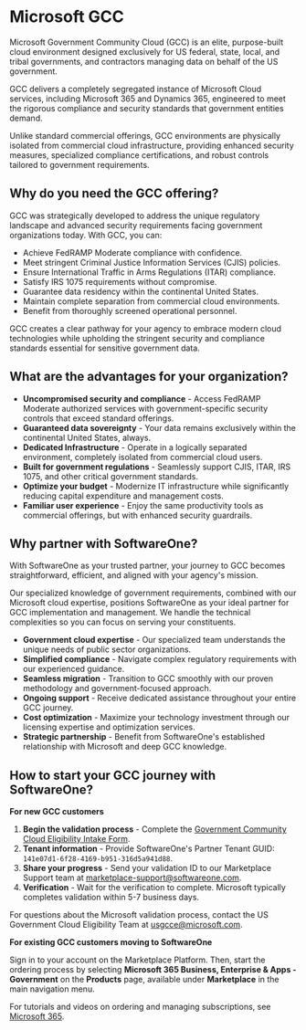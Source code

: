 # Microsoft GCC

Microsoft Government Community Cloud (GCC) is an elite, purpose-built cloud environment designed exclusively for US federal, state, local, and tribal governments, and contractors managing data on behalf of the US government.&#x20;

GCC delivers a completely segregated instance of Microsoft Cloud services, including Microsoft 365 and Dynamics 365, engineered to meet the rigorous compliance and security standards that government entities demand.

Unlike standard commercial offerings, GCC environments are physically isolated from commercial cloud infrastructure, providing enhanced security measures, specialized compliance certifications, and robust controls tailored to government requirements.

## Why do you need the GCC offering?  <a href="#why-you-need-gcc-offering" id="why-you-need-gcc-offering"></a>

GCC was strategically developed to address the unique regulatory landscape and advanced security requirements facing government organizations today. With GCC, you can:

* Achieve FedRAMP Moderate compliance with confidence.
* Meet stringent Criminal Justice Information Services (CJIS) policies.
* Ensure International Traffic in Arms Regulations (ITAR) compliance.
* Satisfy IRS 1075 requirements without compromise.
* Guarantee data residency within the continental United States.
* Maintain complete separation from commercial cloud environments.
* Benefit from thoroughly screened operational personnel.

GCC creates a clear pathway for your agency to embrace modern cloud technologies while upholding the stringent security and compliance standards essential for sensitive government data.

## What are the advantages for your organization? <a href="#the-gcc-advantage" id="the-gcc-advantage"></a>

* **Uncompromised security and compliance** - Access FedRAMP Moderate authorized services with government-specific security controls that exceed standard offerings.
* **Guaranteed data sovereignty** - Your data remains exclusively within the continental United States, always.
* **Dedicated Infrastructure** - Operate in a logically separated environment, completely isolated from commercial cloud users.
* **Built for government regulations** - Seamlessly support CJIS, ITAR, IRS 1075, and other critical government standards.
* **Optimize your budget** - Modernize IT infrastructure while significantly reducing capital expenditure and management costs.
* **Familiar user experience** - Enjoy the same productivity tools as commercial offerings, but with enhanced security guardrails.

## Why partner with SoftwareOne?

With SoftwareOne as your trusted partner, your journey to GCC becomes straightforward, efficient, and aligned with your agency's mission.&#x20;

Our specialized knowledge of government requirements, combined with our Microsoft cloud expertise, positions SoftwareOne as your ideal partner for GCC implementation and management. We handle the technical complexities so you can focus on serving your constituents.

* **Government cloud expertise** - Our specialized team understands the unique needs of public sector organizations.
* **Simplified compliance** - Navigate complex regulatory requirements with our experienced guidance.
* **Seamless migration** - Transition to GCC smoothly with our proven methodology and government-focused approach.
* **Ongoing support** - Receive dedicated assistance throughout your entire GCC journey.
* **Cost optimization** - Maximize your technology investment through our licensing expertise and optimization services.
* **Strategic partnership** - Benefit from SoftwareOne's established relationship with Microsoft and deep GCC knowledge.

## How to start your GCC journey with SoftwareOne? <a href="#start-your-gcc-journey-with-softwareone-today" id="start-your-gcc-journey-with-softwareone-today"></a>

**For new GCC customers**

1. **Begin the validation process** - Complete the [Government Community Cloud Eligibility Intake Form](https://usgovintake.embark.microsoft.com/?ReqType=CSPCustomer\&rtc=1).
2. **Tenant information** - Provide SoftwareOne's Partner Tenant GUID: `141e07d1-6f28-4169-b951-316d5a941d88`.
3. **Share your progress** - Send your validation ID to our Marketplace Support team at [marketplace-support@softwareone.com](mailto:marketplace-support@softwareone.com).
4. **Verification** - Wait for the verification to complete. Microsoft typically completes validation within 5-7 business days.

For questions about the Microsoft validation process, contact the US Government Cloud Eligibility Team at [usgcce@microsoft.com](mailto:usgcce@microsoft.com).

**For existing GCC customers moving to SoftwareOne**

Sign in to your account on the Marketplace Platform. Then, start the ordering process by selecting **Microsoft 365 Business, Enterprise & Apps - Government** on the **Products** page, available under **Marketplace** in the main navigation menu.

For tutorials and videos on ordering and managing subscriptions, see [Microsoft 365](tutorials-and-videos/microsoft-365/).
